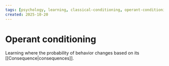 ```yaml
---
tags: [psychology, learning, classical-conditioning, operant-conditioning, observational-learning, cognition]
created: 2025-10-20
---
```

# Operant conditioning

Learning where the probability of behavior changes based on its [[Consequence|consequences]].
